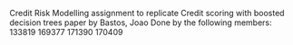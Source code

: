 Credit Risk Modelling assignment to replicate 
Credit scoring with boosted decision
trees paper by Bastos, Joao
Done by the following members:
133819
169377
171390
170409